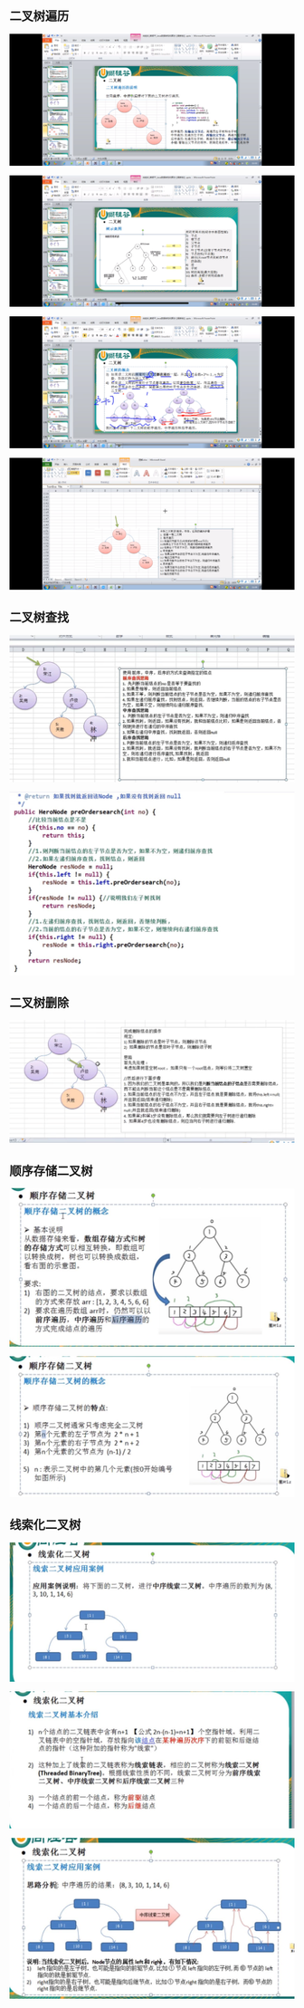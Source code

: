 二叉树遍历
---

![img_64.png](img_64.png)

![img_65.png](img_65.png)

![img_66.png](img_66.png)

![img_67.png](img_67.png)

二叉树查找
---
![img_68.png](img_68.png)

![img_69.png](img_69.png)

二叉树删除
---

![img_70.png](img_70.png)

顺序存储二叉树
---

![img_71.png](img_71.png)

![img_72.png](img_72.png)

线索化二叉树
---

![img_73.png](img_73.png)

![img_74.png](img_74.png)

![img_75.png](img_75.png)